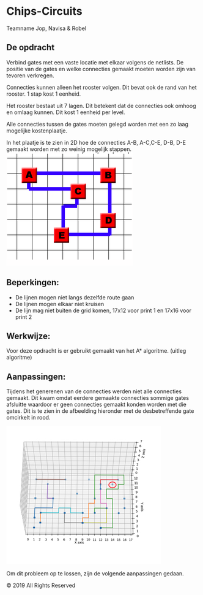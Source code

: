 # Chips-Circuits
Teamname
Jop, Navisa & Robel

## De opdracht
Verbind gates met een vaste locatie met elkaar volgens de netlists. De positie van de gates en welke connecties gemaakt moeten worden zijn van tevoren verkregen.

Connecties kunnen alleen het rooster volgen. Dit bevat ook de rand van het rooster. 1 stap kost 1 eenheid.

Het rooster bestaat uit 7 lagen. Dit betekent dat de connecties ook omhoog en omlaag kunnen. Dit kost 1 eenheid per level.

Alle connecties tussen de gates moeten gelegd worden met een zo laag mogelijke kostenplaatje.

In het plaatje is te zien in 2D hoe de connecties A-B, A-C,C-E, D-B, D-E gemaakt worden met zo weinig mogelijk stappen.
![Voorbeeld van de connectie die gemaakt moet worden tussen de gates met een zo kort mogelijke afstand.](pics/voorbeeld.png)

## Beperkingen:
- De lijnen mogen niet langs dezelfde route gaan
- De lijnen mogen elkaar niet kruisen
- De lijn mag niet buiten de grid komen, 17x12 voor print 1 en 17x16 voor print 2

## Werkwijze:
Voor deze opdracht is er gebruikt gemaakt van het A* algoritme. (uitleg algoritme)

## Aanpassingen:
Tijdens het generenen van de connecties werden niet alle connecties gemaakt. Dit kwam omdat eerdere gemaakte connecties sommige gates afsluitte waardoor er geen connecties gemaakt konden worden met die gates. Dit is te zien in de afbeelding hieronder met de desbetreffende gate omcirkelt in rood.

![Gate die geen connecties meer kan maken omdat het afgesloten is door andere gelegde connecties.](pics/gatecirkel.jpg)

Om dit probleem op te lossen, zijn de volgende aanpassingen gedaan.

© 2019 All Rights Reserved
